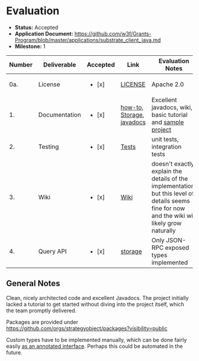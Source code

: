 # Evaluation

- **Status:** Accepted
- **Application Document:** https://github.com/w3f/Grants-Program/blob/master/applications/substrate_client_java.md
- **Milestone:** 1

| Number | Deliverable   | Accepted               | Link                                                                                                                                                                                                                                        | Evaluation Notes                                                                                                                                |
| ------ | ------------- | ---------------------- | ------------------------------------------------------------------------------------------------------------------------------------------------------------------------------------------------------------------------------------------- | ----------------------------------------------------------------------------------------------------------------------------------------------- |
| 0a.    | License       | <ul><li>[x] </li></ul> | [LICENSE](https://github.com/strategyobject/substrate-client-java/blob/v0.1.0/LICENSE)                                                                                                                                                      | Apache 2.0                                                                                                                                      |
| 1.     | Documentation | <ul><li>[x] </li></ul> | [how-to](https://github.com/strategyobject/substrate-client-java/wiki/HowTo-Examples), [Storage](https://github.com/strategyobject/substrate-client-java/wiki/Storage), [javadocs](https://strategyobject.github.io/substrate-client-java/) | Excellent javadocs, wiki, basic tutorial and [sample project](https://github.com/strategyobject/substrate-client-sample)                        |
| 2.     | Testing       | <ul><li>[x] </li></ul> | [Tests](https://github.com/strategyobject/substrate-client-java/tree/v0.1.0/storage/src/test/java/com/strategyobject/substrateclient/storage)                                                                                               | unit tests, integration tests                                                                                                                   |
| 3.     | Wiki          | <ul><li>[x] </li></ul> | [Wiki](https://github.com/strategyobject/substrate-client-java/wiki)                                                                                                                                                                        | doesn't exactly explain the details of the implementation, but this level of details seems fine for now and the wiki will likely grow naturally |
| 4.     | Query API     | <ul><li>[x] </li></ul> | [storage](https://github.com/strategyobject/substrate-client-java/tree/v0.1.0/storage)                                                                                                                                                      | Only JSON-RPC exposed types implemented                                                                                                         |

## General Notes

Clean, nicely architected code and excellent Javadocs.
The project initially lacked a tutorial to get started without diving into the project itself, which the team promptly delivered.

Packages are provided under https://github.com/orgs/strategyobject/packages?visibility=public

Custom types have to be implemented manually, which can be done fairly easily [as an annotated interface](https://github.com/strategyobject/substrate-client-java/wiki/Pallet#define-a-pallet).
Perhaps this could be automated in the future.
